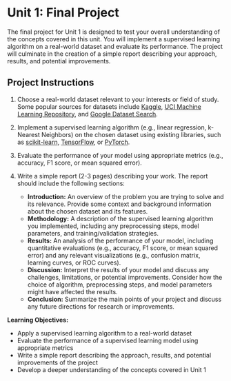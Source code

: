 # Unit 1: Final Project

The final project for Unit 1 is designed to test your overall understanding of the concepts covered in this unit. You will implement a supervised learning algorithm on a real-world dataset and evaluate its performance. The project will culminate in the creation of a simple report describing your approach, results, and potential improvements.

## Project Instructions

1. Choose a real-world dataset relevant to your interests or field of study. Some popular sources for datasets include [Kaggle](https://www.kaggle.com/datasets), [UCI Machine Learning Repository](https://archive.ics.uci.edu/ml/index.php), and [Google Dataset Search](https://datasetsearch.research.google.com/).

2. Implement a supervised learning algorithm (e.g., linear regression, k-Nearest Neighbors) on the chosen dataset using existing libraries, such as [scikit-learn](https://scikit-learn.org/), [TensorFlow](https://www.tensorflow.org/), or [PyTorch](https://pytorch.org/). 

3. Evaluate the performance of your model using appropriate metrics (e.g., accuracy, F1 score, or mean squared error). 

4. Write a simple report (2-3 pages) describing your work. The report should include the following sections:
   - **Introduction:** An overview of the problem you are trying to solve and its relevance. Provide some context and background information about the chosen dataset and its features.
   - **Methodology:** A description of the supervised learning algorithm you implemented, including any preprocessing steps, model parameters, and training/validation strategies.
   - **Results:** An analysis of the performance of your model, including quantitative evaluations (e.g., accuracy, F1 score, or mean squared error) and any relevant visualizations (e.g., confusion matrix, learning curves, or ROC curves).
   - **Discussion:** Interpret the results of your model and discuss any challenges, limitations, or potential improvements. Consider how the choice of algorithm, preprocessing steps, and model parameters might have affected the results.
   - **Conclusion:** Summarize the main points of your project and discuss any future directions for research or improvements.

**Learning Objectives:**

- Apply a supervised learning algorithm to a real-world dataset
- Evaluate the performance of a supervised learning model using appropriate metrics
- Write a simple report describing the approach, results, and potential improvements of the project
- Develop a deeper understanding of the concepts covered in Unit 1
